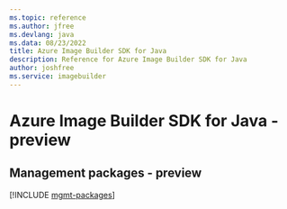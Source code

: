 ```yaml
---
ms.topic: reference
ms.author: jfree
ms.devlang: java
ms.data: 08/23/2022
title: Azure Image Builder SDK for Java
description: Reference for Azure Image Builder SDK for Java
author: joshfree
ms.service: imagebuilder
---
```

# Azure Image Builder SDK for Java - preview

## Management packages - preview
[!INCLUDE [mgmt-packages](image-builder-mgmt-index.md)]